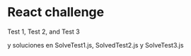 # React challenge

Test 1, Test 2, and Test 3

y soluciones en SolveTest1.js, SolvedTest2.js y SolveTest3.js
